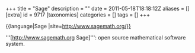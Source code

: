 +++
title = "Sage"
description = ""
date = 2011-05-18T18:18:12Z
aliases = []
[extra]
id = 9717
[taxonomies]
categories = []
tags = []
+++

{{language|Sage
|site=http://www.sagemath.org/}}



'''[http://www.sagemath.org Sage]''': open source mathematical software system.
